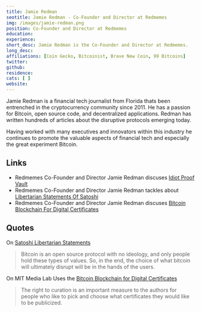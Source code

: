 ```yaml
---
title: Jamie Redman
seotitle: Jamie Redman - Co-Founder and Director at Redmemes
img: /images/jamie-redman.png
position: Co-Founder and Director at Redmemes
education:
experience:
short_desc: Jamie Redman is the Co-Founder and Director at Redmemes.  
long_desc:
affiliations: [Coin Gecko, Bitcoinist, Brave New Coin, 99 Bitcoins]
twitter:
github:
residence:
cats: [ ]
website:
---
```


Jamie Redman is a financial tech journalist from Florida thats been entrenched in the cryptocurrency community since 2011. He has a passion for Bitcoin, open source code, and decentralized applications. Redman has written hundreds of articles about the disruptive protocols emerging today.

Having worked with many executives and innovators within this industry he continues to promote the valuable aspects of financial tech and especially the great experiment Bitcoin.

## Links

* Redmemes Co-Founder and Director Jamie Redman discuses [Idiot Proof Vault](/a-simple-guide-for-cold-storage-called-idiot-proof-vault/)
* Redmemes Co-Founder and Director Jamie Redman tackles about [Libertarian Statements Of Satoshi](/the-libertarian-statements-of-satoshi-from-the-past-still-matters/)
* Redmemes Co-Founder and Director Jamie Redman discuses [Bitcoin Blockchain For Digital Certificates](/mit-media-lab-applies-the-bitcoin-blockchain-for-digital-certificates/)

## Quotes

On [Satoshi Libertarian Statements](https://news.bitcoin.com/satoshis-libertarian-statements-past-matter-anymore/)

> Bitcoin is an open source protocol with no ideology, and only people hold these types of values. So, in the end, the choice of what bitcoin will ultimately disrupt will be in the hands of the users.

On MIT Media Lab Uses the [Bitcoin Blockchain for Digital Certificates](http://www.newsbtc.com/2016/06/05/mit-uses-bitcoin-blockchain-certificates/)

> The right to curation is an important measure to the authors for people who like to pick and choose what certificates they would like to be publicized. 
